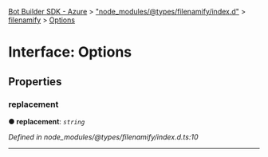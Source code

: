 [Bot Builder SDK - Azure](../README.md) > ["node_modules/@types/filenamify/index.d"](../modules/_node_modules__types_filenamify_index_d_.md) > [filenamify](../modules/_node_modules__types_filenamify_index_d_.filenamify.md) > [Options](../interfaces/_node_modules__types_filenamify_index_d_.filenamify.options.md)



# Interface: Options


## Properties
<a id="replacement"></a>

###  replacement

**●  replacement**:  *`string`* 

*Defined in node_modules/@types/filenamify/index.d.ts:10*





___


